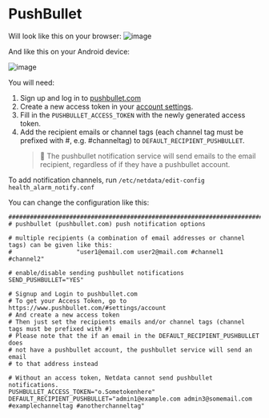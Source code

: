 <!--
title: "PushBullet"
sidebar_label: "PushBullet"
custom_edit_url: "https://github.com/netdata/netdata/edit/master/health/notifications/pushbullet/README.md"
learn_status: "Published"
learn_topic_type: "Tasks"
learn_rel_path: "Setup/Notification/Agent"
learn_autogeneration_metadata: "{'part_of_cloud': False, 'part_of_agent': True}"
-->

# PushBullet

Will look like this on your browser:
![image](https://cloud.githubusercontent.com/assets/4300670/19109636/278b1c0c-8aee-11e6-8a09-7fc94fdbfec8.png)

And like this on your Android device:

![image](https://cloud.githubusercontent.com/assets/4300670/19109635/278a1dde-8aee-11e6-9984-0bc87a13312d.png)

You will need:

1.  Sign up and log in to [pushbullet.com](https://www.pushbullet.com/)
2.  Create a new access token in your [account settings](https://www.pushbullet.com/#settings/account).
3.  Fill in the `PUSHBULLET_ACCESS_TOKEN` with the newly generated access token.
4.  Add the recipient emails or channel tags (each channel tag must be prefixed with #, e.g. #channeltag) to `DEFAULT_RECIPIENT_PUSHBULLET`.
    > 🚨 The pushbullet notification service will send emails to the email recipient, regardless of if they have a pushbullet account.

To add notification channels, run `/etc/netdata/edit-config health_alarm_notify.conf` 

You can change the configuration like this:

```
###############################################################################
# pushbullet (pushbullet.com) push notification options

# multiple recipients (a combination of email addresses or channel tags) can be given like this:
#                  "user1@email.com user2@mail.com #channel1 #channel2"

# enable/disable sending pushbullet notifications
SEND_PUSHBULLET="YES"

# Signup and Login to pushbullet.com
# To get your Access Token, go to https://www.pushbullet.com/#settings/account
# And create a new access token
# Then just set the recipients emails and/or channel tags (channel tags must be prefixed with #)
# Please note that the if an email in the DEFAULT_RECIPIENT_PUSHBULLET does
# not have a pushbullet account, the pushbullet service will send an email
# to that address instead

# Without an access token, Netdata cannot send pushbullet notifications.
PUSHBULLET_ACCESS_TOKEN="o.Sometokenhere"
DEFAULT_RECIPIENT_PUSHBULLET="admin1@example.com admin3@somemail.com #examplechanneltag #anotherchanneltag"
```


